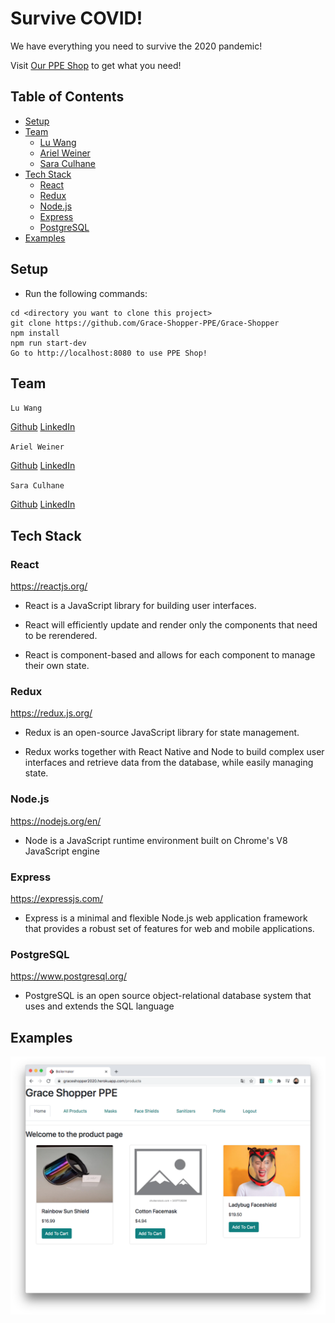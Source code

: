 # Survive COVID!

We have everything you need to survive the 2020 pandemic!

Visit [Our PPE Shop](https://graceshopper2020.herokuapp.com/) to get what you need!

## Table of Contents

* [Setup](#Setup)
* [Team](#Team)
  * [Lu Wang](#Lu-Wang)
  * [Ariel Weiner](#Ariel-Weiner)
  * [Sara Culhane](Sara-Culhane)
* [Tech Stack](#Tech-Stack)
  * [React](#React)
  * [Redux](#Redux)
  * [Node.js](#Node.js)
  * [Express](#Express)
  * [PostgreSQL](#PostgreSQL)
* [Examples](#Examples)

## Setup

* Run the following commands:

```
cd <directory you want to clone this project>
git clone https://github.com/Grace-Shopper-PPE/Grace-Shopper
npm install
npm run start-dev
Go to http://localhost:8080 to use PPE Shop!
```

## Team

`Lu Wang`

[Github](https://github.com/LuWang1983)
[LinkedIn](https://www.linkedin.com/in/loowang)

`Ariel Weiner`

[Github](https://github.com/arielwainer4)
[LinkedIn](https://www.linkedin.com/in/arielwainer/)

`Sara Culhane`

[Github](https://github.com/sarajculhane)
[LinkedIn](https://www.linkedin.com/in/saraculhane/)

## Tech Stack

### React

https://reactjs.org/

* React is a JavaScript library for building user interfaces.

* React will efficiently update and render only the components that need to be rerendered.

* React is component-based and allows for each component to manage their own state.

### Redux

https://redux.js.org/

* Redux is an open-source JavaScript library for state management.

* Redux works together with React Native and Node to build complex user interfaces and retrieve data from the database, while easily managing state.

### Node.js

https://nodejs.org/en/

* Node is a JavaScript runtime environment built on Chrome's V8 JavaScript engine

### Express

https://expressjs.com/

* Express is a minimal and flexible Node.js web application framework that provides a robust set of features for web and mobile applications.

### PostgreSQL

https://www.postgresql.org/

* PostgreSQL is an open source object-relational database system that uses and extends the SQL language

## Examples

<img alt="Grace Shopper PPE" src="./public/GraceShopperReadMeExample.png">
